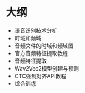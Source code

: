 # 大纲

- 语音识别技术分析
- 时域和频域
- 音频文件的时域和频域图
- 官方音频特征提取教程
- 音频特征提取
- Wav2Vec2模型创建与预测
- CTC强制对齐API教程
- 综合训练